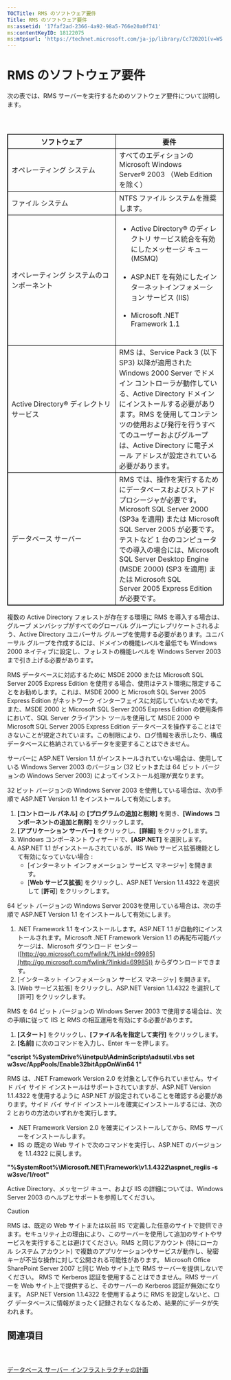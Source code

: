 ```yaml
---
TOCTitle: RMS のソフトウェア要件
Title: RMS のソフトウェア要件
ms:assetid: '17faf2ad-2366-4a92-98a5-766e20a0f741'
ms:contentKeyID: 18122075
ms:mtpsurl: 'https://technet.microsoft.com/ja-jp/library/Cc720201(v=WS.10)'
---
```


RMS のソフトウェア要件
======================

次の表では、RMS サーバーを実行するためのソフトウェア要件について説明します。

###  

 
<table style="border:1px solid black;">
<colgroup>
<col width="50%" />
<col width="50%" />
</colgroup>
<thead>
<tr class="header">
<th style="border:1px solid black;" >ソフトウェア</th>
<th style="border:1px solid black;" >要件</th>
</tr>
</thead>
<tbody>
<tr class="odd">
<td style="border:1px solid black;">オペレーティング システム</td>
<td style="border:1px solid black;">すべてのエディションの Microsoft Windows Server® 2003 （Web Edition を除く）</td>
</tr>
<tr class="even">
<td style="border:1px solid black;">ファイル システム</td>
<td style="border:1px solid black;">NTFS ファイル システムを推奨します。</td>
</tr>
<tr class="odd">
<td style="border:1px solid black;">オペレーティング システムのコンポーネント</td>
<td style="border:1px solid black;"><ul>
<li>Active Directory® のディレクトリ サービス統合を有効にしたメッセージ キュー (MSMQ)<br />
<br />
</li>
<li>ASP.NET を有効にしたインターネットインフォメーション サービス (IIS)<br />
<br />
</li>
<li>Microsoft .NET Framework 1.1<br />
<br />
</li>
</ul></td>
</tr>
<tr class="even">
<td style="border:1px solid black;">Active Directory® ディレクトリ サービス</td>
<td style="border:1px solid black;">RMS は、Service Pack 3 (以下 SP3) 以降が適用された Windows 2000 Server でドメイン コントローラが動作している、Active Directory ドメインにインストールする必要があります。RMS を使用してコンテンツの使用および発行を行うすべてのユーザーおよびグループは、Active Directory に電子メール アドレスが設定されている必要があります。</td>
</tr>
<tr class="odd">
<td style="border:1px solid black;">データベース サーバー</td>
<td style="border:1px solid black;">RMS では、操作を実行するためにデータベースおよびストアド プロシージャが必要です。Microsoft SQL Server 2000 (SP3a を適用) または Microsoft SQL Server 2005 が必要です。テストなど 1 台のコンピュータでの導入の場合には、Microsoft SQL Server Desktop Engine (MSDE 2000) (SP3 を適用) または Microsoft SQL Server 2005 Express Edition が必要です。</td>
</tr>
</tbody>
</table>
  
複数の Active Directory フォレストが存在する環境に RMS を導入する場合は、グループ メンバシップがすべてのグローバル グループにレプリケートされるよう、Active Directory ユニバーサル グループを使用する必要があります。ユニバーサル グループを作成するには、ドメインの機能レベルを最低でも Windows 2000 ネイティブに設定し、フォレストの機能レベルを Windows Server 2003 まで引き上げる必要があります。
  
RMS データベースに対応するために MSDE 2000 または Microsoft SQL Server 2005 Express Edition を使用する場合、使用はテスト環境に限定することをお勧めします。これは、MSDE 2000 と Microsoft SQL Server 2005 Express Edition がネットワーク インターフェイスに対応していないためです。また、MSDE 2000 と Microsoft SQL Server 2005 Express Edition の使用条件において、SQL Server クライアント ツールを使用して MSDE 2000 や Microsoft SQL Server 2005 Express Edition データベースを操作することはできないことが規定されています。この制限により、ログ情報を表示したり、構成データベースに格納されているデータを変更することはできません。
  
サーバーに ASP.NET Version 1.1 がインストールされていない場合は、使用している Windows Server 2003 のバージョン (32 ビットまたは 64 ビット バージョンの Windows Server 2003) によってインストール処理が異なります。
  
32 ビット バージョンの Windows Server 2003 を使用している場合は、次の手順で ASP.NET Version 1.1 をインストールして有効にします。
  
1.  **\[コントロール パネル\]** の **\[プログラムの追加と削除\]** を開き、**\[Windows コンポーネントの追加と削除\]** をクリックします。  
2.  **\[アプリケーション サーバー\]** をクリックし、**\[詳細\]** をクリックします。  
3.  Windows コンポーネント ウィザードで、**\[ASP.NET\]** を選択します。  
4.  ASP.NET 1.1 がインストールされているが、IIS Web サービス拡張機能として有効になっていない場合 :  
    -   \[インターネット インフォメーション サービス マネージャ\] を開きます。  
    -   \[**Web サービス拡張**\] をクリックし、ASP.NET Version 1.1.4322 を選択して \[**許可**\] をクリックします。
  
64 ビット バージョンの Windows Server 2003を使用している場合は、次の手順で ASP.NET Version 1.1 をインストールして有効にします。
  
1.  .NET Framework 1.1 をインストールします。ASP.NET 1.1 が自動的にインストールされます。Microsoft .NET Framework Version 1.1 の再配布可能パッケージは、Microsoft ダウンロード センター ([http://go.microsoft.com/fwlink/?LinkId=69985](http://go.microsoft.com/fwlink/?linkid=69985)) からダウンロードできます。  
2.  \[インターネット インフォメーション サービス マネージャ\] を開きます。  
3.  \[Web サービス拡張\] をクリックし、ASP.NET Version 1.1.4322 を選択して \[許可\] をクリックします。
  
RMS を 64 ビット バージョンの Windows Server 2003 で使用する場合は、次の手順に従って IIS と RMS の相互運用を有効にする必要があります。
  
1.  **\[スタート\]** をクリックし、**\[ファイル名を指定して実行\]** をクリックします。  
2.  **\[名前\]** に次のコマンドを入力し、Enter キーを押します。
  
**"cscript %SystemDrive%\\inetpub\\AdminScripts\\adsutil.vbs set w3svc/AppPools/Enable32bitAppOnWin64 1"**
  
RMS は、.NET Framework Version 2.0 を対象として作られていません。サイド バイ サイド インストールはサポートされていますが、ASP.NET Version 1.1.4322 を使用するように ASP.NET が設定されていることを確認する必要があります。サイド バイ サイド インストールを確実にインストールするには、次の 2 とおりの方法のいずれかを実行します。
  
-   .NET Framework Version 2.0 を確実にインストールしてから、RMS サーバーをインストールします。  
-   IIS の 既定の Web サイトで次のコマンドを実行し、ASP.NET のバージョンを 1.1.4322 に戻します。
  
**"%SystemRoot%\\Microsoft.NET\\Framework\\v1.1.4322\\aspnet\_regiis -s w3svc/1/root"**
  
Active Directory、メッセージ キュー、および IIS の詳細については、Windows Server 2003 のヘルプとサポートを参照してください。

> [!Caution]  
> RMS は、既定の Web サイトまたは以前 IIS で定義した任意のサイトで提供できます。セキュリティ上の理由により、このサーバーを使用して追加のサイトやサービスを実行することは避けてください。RMS と同じアカウント (特にローカル システム アカウント) で複数のアプリケーションやサービスが動作し、秘密キーが不当な操作に対して公開される可能性があります。 Microsoft Office SharePoint Server 2007 と同じ Web サイト上で RMS サーバーを提供しないでください。 RMS で Kerberos 認証を使用することはできません。RMS サーバーを Web サイト上で提供すると、そのサーバーの Kerberos 認証が無効になります。 ASP.NET Version 1.1.4322 を使用するように RMS を設定しないと、ログ データベースに情報がまったく記録されなくなるため、結果的にデータが失われます。
  
関連項目  
--------
  
####  
  
[データベース サーバー インフラストラクチャの計画](https://technet.microsoft.com/b12354bd-3143-4d1f-b5aa-450c4550653c)
